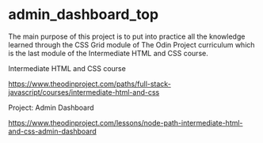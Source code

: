 # admin_dashboard_top

The main purpose of this project is to put into practice all the knowledge learned through the CSS Grid module of The Odin Project curriculum which is the last module of the Intermediate HTML and CSS course.


Intermediate HTML and CSS course

https://www.theodinproject.com/paths/full-stack-javascript/courses/intermediate-html-and-css


Project: Admin Dashboard

https://www.theodinproject.com/lessons/node-path-intermediate-html-and-css-admin-dashboard